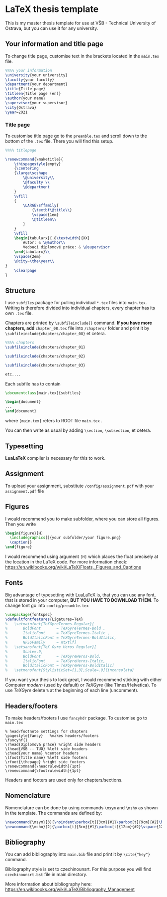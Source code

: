 # LaTeX thesis template

This is my master thesis template for use at VŠB - Technical University of Ostrava, but you can use it for any university.

## Your information and title page

To change title page, customise text in the brackets located in the `main.tex` file.

```tex
%%%% your information
\university{your university}
\faculty{your faculty}
\department{your department}
\title{Title page}
\titleen{Title page (en)}
\author{your name}
\supervisor{your supervisor}
\city{Ostrava}
\year=2021
```

### Title page

To customise title page go to the `preamble.tex` and scroll down to the bottom of the `.tex` file. There you will find this setup. 

```tex
%%%% titlepage

\renewcommand{\maketitle}{
	\thispagestyle{empty} 
	{\centering
	{\large\scshape
		\@university\\
		\@faculty \\
		\@department
	}
	\vfill
	{
		\LARGE\sffamily{
			{\textbf\@title\\}
			\vspace{1em}
			\@titleen\\
		}
	}
	\vfill
	\begin{tabularx}{.8\textwidth}{XX}
		Autor: & \@author\\
		Vedoucí diplomové práce: & \@supervisor
	\end{tabularx}\\
	\vspace{2em}
	\@city~\the\year\\
}
	\clearpage
}
```

## Structure

I use `subfiles` package for pulling individual `*.tex` files into `main.tex`. Writing is therefore divided into individual chapters, every chapter has its own `.tex` file.

Chapters are printed by `\subfileinclude{}` command. __If you have more chapters, add__ `chapter_08.tex` file into `/chapters/` folder and print it by `\subfileinclude{chapters/chapter_08}` et cetera.

```tex
%%%% chapters
\subfileinclude{chapters/chapter_01}

\subfileinclude{chapters/chapter_02}

\subfileinclude{chapters/chapter_03}

etc....
```

Each subfile has to contain
```tex
\documentclass[main.tex]{subfiles}

\begin{document}
...
\end{document}
```

where `[main.tex]` refers to ROOT file `main.tex` .

You can then write as usual by adding `\section`, `\subsection`, et cetera.

## Typesetting

__LuaLaTeX__ compiler is necessary for this to work.

## Assignment

To upload your assignment, substitute `/config/assignment.pdf` with your `assignment.pdf` file

## Figures

I would recommend you to make subfolder, where you can store all figures. Then you write

```tex
\begin{figure}[H]
  \includegraphics[]{your subfolder/your figure.png}
  \caption{}
\end{figure}
```

I would recommend using argument `[H]` which places the float precisely at the location in the LaTeX code. For more information check: https://en.wikibooks.org/wiki/LaTeX/Floats,_Figures_and_Captions

## Fonts

Big advantage of typesetting with LuaLaTeX is, that you can use any font, that is stored in your computer, __BUT YOU HAVE TO DOWNLOAD THEM__. To change font go into `config/preamble.tex` 

```tex
\usepackage{fontspec} 
\defaultfontfeatures{Ligatures=TeX}
%	\setmainfont{TeXGyreTermes-Regular}[
%		BoldFont       = TeXGyreTermes-Bold ,
%		ItalicFont     = TeXGyreTermes-Italic ,
%		BoldItalicFont = TeXGyreTermes-BoldItalic,
%		NFSSFamily     = ntxtlf]
% 	\setsansfont{TeX Gyre Heros Regular}[
%		Scale=.9,
%		BoldFont       = TeXGyreHeros-Bold,
%		ItalicFont     = TeXGyreHeros-Italic,
%		BoldItalicFont = TeXGyreHeros-BoldItalic]
%	\setmonofont[StylisticSet={1,3},Scale=.9]{inconsolata}
```

If you want your thesis to look great, I would recommend sticking with either _Computer modern_ (used by default) or _TeXGyre_ (like Times/Helvetica). To use _TeXGyre_ delete `%` at the beginning of each line (uncomment).

## Headers/footers

To make headers/footers I use `fancyhdr` package. To customise go to `main.tex`

```
% head/footnote settings for chapters
\pagestyle{fancy}	%makes headers/footers
\fancyhf{}
\rhead{Diplomová práce} %right side headers
\lhead{VŠB -- TUO} %left side headers
\chead{your name} %center headers
\lfoot{Title name} %left side footers
\rfoot{\thepage} %right side footers
\renewcommand{\headrulewidth}{1pt}
\renewcommand{\footrulewidth}{1pt}
```

Headers and footers are used only for chapters/sections.

## Nomenclature

Nomenclature can be done by using commands `\msym` and `\msho` as shown in the template. The commands are defined by:

```tex
\newcommand{\msym}[3]{\noindent\parbox[t]{3cm}{#1}\parbox[t]{9cm}{#2}\hfill\parbox[t]{2cm}{[#3]}\vspace{12pt}} 
\newcommand{\msho}[2]{\parbox[t]{3cm}{#1}\parbox[t]{12cm}{#2}\vspace{12pt}\\}
```


## Bibliography

You can add bibliography into `main.bib` file and print it by `\cite{"key"}` command.

Bibliography style is set to czechinounsrt. For this purpose you will find `czechinounsrt.bst` file in main directory.

More information about bibliography here: https://en.wikibooks.org/wiki/LaTeX/Bibliography_Management
